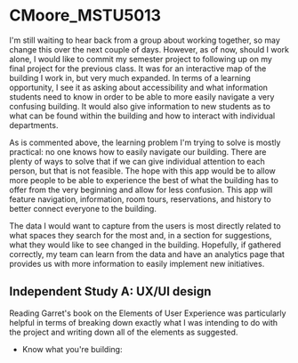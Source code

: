 # CMoore_MSTU5013
I'm still waiting to hear back from a group about working together, so may change this over the next couple of days. However, as of now, should I work alone, I would like to commit my semester project to following up on my final project for the previous class. It was for an interactive map of the building I work in, but very much expanded. In terms of a learning opportunity, I see it as asking about accessibility and what information students need to know in order to be able to more easily navigate a very confusing building. It would also give information to new students as to what can be found within the building and how to interact with individual departments. 

As is commented above, the learning problem I'm trying to solve is mostly practical: no one knows how to easily navigate our building. There are plenty of ways to solve that if we can give individual attention to each person, but that is not feasible. The hope with this app would be to allow more people to be able to experience the best of what the building has to offer from the very beginning and allow for less confusion. This app will feature navigation, information, room tours, reservations, and history to better connect everyone to the building.

The data I would want to capture from the users is most directly related to what spaces they search for the most and, in a section for suggestions, what they would like to see changed in the building. Hopefully, if gathered correctly, my team can learn from the data and have an analytics page that provides us with more information to easily implement new initiatives.

## Independent Study A: UX/UI design

Reading Garret's book on the Elements of User Experience was particularly helpful in terms of breaking down exactly what I was intending to do with the project and writing down all of the elements as suggested. 

- Know what you're building:
	
